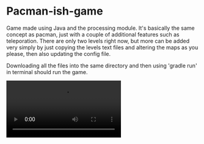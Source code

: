 # Pacman-ish-game
Game made using Java and the processing module. It's basically the same concept as pacman, just with a couple of additional features such as teleporation.
There are only two levels right now, but more can be added very simply by just copying the levels text files and altering the maps as you please, then also
updating the config file.

Downloading all the files into the same directory and then using 'gradle run' in terminal should run the game.

![CLICK TO VIEW DEMO](https://private-user-images.githubusercontent.com/104524708/303422123-4377584d-6351-449a-9a3e-6915c22d21ed.mp4?jwt=eyJhbGciOiJIUzI1NiIsInR5cCI6IkpXVCJ9.eyJpc3MiOiJnaXRodWIuY29tIiwiYXVkIjoicmF3LmdpdGh1YnVzZXJjb250ZW50LmNvbSIsImtleSI6ImtleTUiLCJleHAiOjE3MDc0MTI3NzIsIm5iZiI6MTcwNzQxMjQ3MiwicGF0aCI6Ii8xMDQ1MjQ3MDgvMzAzNDIyMTIzLTQzNzc1ODRkLTYzNTEtNDQ5YS05YTNlLTY5MTVjMjJkMjFlZC5tcDQ_WC1BbXotQWxnb3JpdGhtPUFXUzQtSE1BQy1TSEEyNTYmWC1BbXotQ3JlZGVudGlhbD1BS0lBVkNPRFlMU0E1M1BRSzRaQSUyRjIwMjQwMjA4JTJGdXMtZWFzdC0xJTJGczMlMkZhd3M0X3JlcXVlc3QmWC1BbXotRGF0ZT0yMDI0MDIwOFQxNzE0MzJaJlgtQW16LUV4cGlyZXM9MzAwJlgtQW16LVNpZ25hdHVyZT1lNGExNjkzY2U5NTBlM2VhNjNjY2VlMzllNDcyMjVlOGQ0YzQ4ZDU2MWY3NDk4YWUwODg0ZTk2ZDI3MmM5MjFiJlgtQW16LVNpZ25lZEhlYWRlcnM9aG9zdCZhY3Rvcl9pZD0wJmtleV9pZD0wJnJlcG9faWQ9MCJ9.dKbr4KSbWezTAjbfQpIhp9mdamRhoYb9aBqe2huLmxk)
